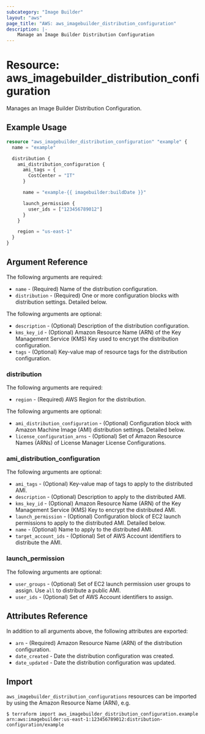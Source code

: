 ```yaml
---
subcategory: "Image Builder"
layout: "aws"
page_title: "AWS: aws_imagebuilder_distribution_configuration"
description: |-
    Manage an Image Builder Distribution Configuration
---
```


# Resource: aws_imagebuilder_distribution_configuration

Manages an Image Builder Distribution Configuration.

## Example Usage

```terraform
resource "aws_imagebuilder_distribution_configuration" "example" {
  name = "example"

  distribution {
    ami_distribution_configuration {
      ami_tags = {
        CostCenter = "IT"
      }

      name = "example-{{ imagebuilder:buildDate }}"

      launch_permission {
        user_ids = ["123456789012"]
      }
    }

    region = "us-east-1"
  }
}
```

## Argument Reference

The following arguments are required:

* `name` - (Required) Name of the distribution configuration.
* `distribution` - (Required) One or more configuration blocks with distribution settings. Detailed below.

The following arguments are optional:

* `description` - (Optional) Description of the distribution configuration.
* `kms_key_id` - (Optional) Amazon Resource Name (ARN) of the Key Management Service (KMS) Key used to encrypt the distribution configuration.
* `tags` - (Optional) Key-value map of resource tags for the distribution configuration.

### distribution

The following arguments are required:

* `region` - (Required) AWS Region for the distribution.

The following arguments are optional:

* `ami_distribution_configuration` - (Optional) Configuration block with Amazon Machine Image (AMI) distribution settings. Detailed below.
* `license_configuration_arns` - (Optional) Set of Amazon Resource Names (ARNs) of License Manager License Configurations.

### ami_distribution_configuration

The following arguments are optional:

* `ami_tags` - (Optional) Key-value map of tags to apply to the distributed AMI.
* `description` - (Optional) Description to apply to the distributed AMI.
* `kms_key_id` - (Optional) Amazon Resource Name (ARN) of the Key Management Service (KMS) Key to encrypt the distributed AMI.
* `launch_permission` - (Optional) Configuration block of EC2 launch permissions to apply to the distributed AMI. Detailed below.
* `name` - (Optional) Name to apply to the distributed AMI.
* `target_account_ids` - (Optional) Set of AWS Account identifiers to distribute the AMI.

### launch_permission

The following arguments are optional:

* `user_groups` - (Optional) Set of EC2 launch permission user groups to assign. Use `all` to distribute a public AMI.
* `user_ids` - (Optional) Set of AWS Account identifiers to assign.

## Attributes Reference

In addition to all arguments above, the following attributes are exported:

* `arn` - (Required) Amazon Resource Name (ARN) of the distribution configuration.
* `date_created` - Date the distribution configuration was created.
* `date_updated` - Date the distribution configuration was updated.

## Import

`aws_imagebuilder_distribution_configurations` resources can be imported by using the Amazon Resource Name (ARN), e.g.

```
$ terraform import aws_imagebuilder_distribution_configuration.example arn:aws:imagebuilder:us-east-1:123456789012:distribution-configuration/example
```
